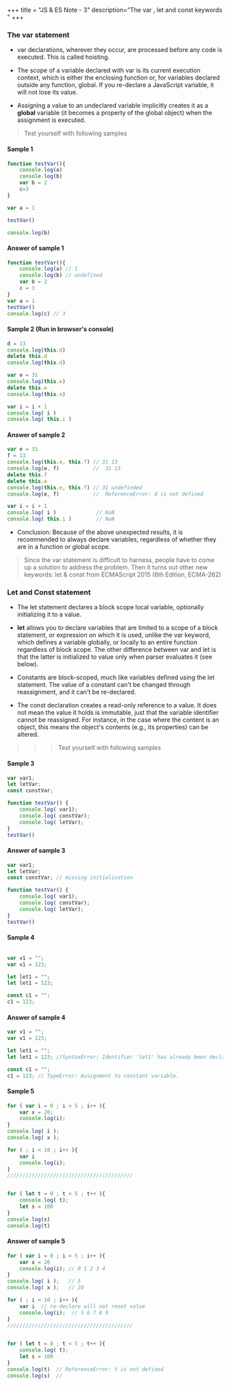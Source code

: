 +++
title = "JS & ES Note - 3"
description="The var , let and const keywords "
+++



### The **var** statement

* var declarations, wherever they occur, are processed before any code is executed. This is called hoisting.

* The scope of a variable declared with var is its current execution context, which is either the enclosing function or, for variables declared outside any function, global. If you re-declare a JavaScript variable, it will not lose its value.

* Assigning a value to an undeclared variable implicitly creates it as a __global__ variable (it becomes a property of the global object) when the assignment is executed. 

> Test yourself with following samples

#### Sample 1

```js
function testVar(){
    console.log(a)
    console.log(b)
    var b = 2
    c=3
}

var a = 1

testVar()

console.log(b)

```
#### Answer of sample 1


```js
function testVar(){
    console.log(a) // 1
    console.log(b) // undefined
    var b = 2
    c = 3
}
var a = 1 
testVar()
console.log(c) // 3
```

#### Sample 2 (Run in browser's console)

```js
d = 13
console.log(this.d)
delete this.d
console.log(this.d)

var e = 31
console.log(this.e)
delete this.e
console.log(this.e)

var i = i + 1
console.log( i )             
console.log( this.i )        
```

#### Answer of sample 2 

```js
var e = 31
f = 13
console.log(this.e, this.f) // 31 13
console.log(e, f)           //  31 13          
delete this.f
delete this.e
console.log(this.e, this.f) // 31 undefinded
console.log(e, f)           //  ReferenceError: d is not defined

var i = i + 1
console.log( i )             // NaN
console.log( this.i )        // NaN
```

* Conclusion: Because of the above unexpected results, it is recommended to always declare variables, regardless of whether they are in a function or global scope. 

> Since the var statement is difficult to harness, people have to come up a solution to address the problem. Then it turns out other new keywords: let & const from ECMAScript 2015 (6th Edition, ECMA-262)

### Let and Const statement

* The let statement declares a block scope local variable, optionally initializing it to a value.

* __let__ allows you to declare variables that are limited to a scope of a block statement, or expression on which it is used, unlike the var keyword, which defines a variable globally, or locally to an entire function regardless of block scope. The other difference between var and let is that the latter is initialized to value only when parser evaluates it (see below).

* Constants are block-scoped, much like variables defined using the let statement. The value of a constant can't be changed through reassignment, and it can't be re-declared.

* The const declaration creates a read-only reference to a value. It does not mean the value it holds is immutable, just that the variable identifier cannot be reassigned. For instance, in the case where the content is an object, this means the object's contents (e.g., its properties) can be altered.

>>> Test yourself with following samples

#### Sample 3

```js
var var1;
let letVar;
const constVar;

function testVar() {
    console.log( var1);
    console.log( constVar);
    console.log( letVar);
}
testVar() 
```

#### Answer of sample 3

```js
var var1;
let letVar;
const constVar; // missing initialization

function testVar() {
    console.log( var1);
    console.log( constVar);
    console.log( letVar);
}
testVar()
```

#### Sample 4

```js

var v1 = "";
var v1 = 123;

let let1 = "";
let let1 = 123;

const c1 = "";
c1 = 123;

```

#### Answer of sample 4



```js
var v1 = "";
var v1 = 123;

let let1 = "";
let let1 = 123; //SyntaxError: Identifier 'let1' has already been declared.

const c1 = "";
c1 = 123; // TypeError: Assignment to constant variable.

```

#### Sample 5 


```js
for ( var i = 0 ; i < 5 ; i++ ){
    var x = 20;
    console.log(i);
}
console.log( i );
console.log( x );

for ( ; i < 10 ; i++ ){
    var i  
    console.log(i);
}
/////////////////////////////////////////


for ( let t = 0 ; t < 5 ; t++ ){
    console.log( t);
    let s = 100
}
console.log(s)  
console.log(t)
```


#### Answer of sample 5



```js
for ( var i = 0 ; i < 5 ; i++ ){
    var x = 20
    console.log(i); // 0 1 2 3 4 
}
console.log( i );   // 5
console.log( x );   // 20

for ( ; i < 10 ; i++ ){
    var i  // re-declare will not reset value
    console.log(i);  // 5 6 7 8 9 
}
/////////////////////////////////////////


for ( let t = 0 ; t < 5 ; t++ ){
    console.log( t); 
    let s = 100
}
console.log(t)  // ReferenceError: t is not defined
console.log(s)  // 

```


